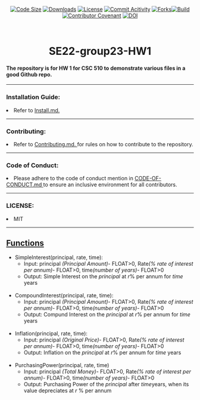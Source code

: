 <div align="center">

<a href="code">![Code Size](https://img.shields.io/github/languages/code-size/VSangarya/SE22-group23-HW1)</a>
<a href="#">![Downloads](https://img.shields.io/github/downloads/VSangarya/SE22-group23-HW1/total)</a>
<a href="LICENSE.md">![License](https://img.shields.io/github/license/VSangarya/SE22-group23-HW1)</a>
<a href="https://github.com/VSangarya/SE22-group23-HW1/graphs/commit-activity">![Commit Acitivity](https://img.shields.io/github/commit-activity/m/VSangarya/SE22-group23-HW1?style=flat-square)</a>
<a href="https://github.com/VSangarya/SE22-group23-HW1/fork">![Forks](https://img.shields.io/github/forks/VSangarya/SE22-group23-HW1?style=social)</a><a href=".github/workflows/build.yml">![Build](https://github.com/VSangarya/SE22-group23-HW1/actions/workflows/build.yml/badge.svg)</a><a href="">[![Contributor Covenant](https://img.shields.io/badge/Contributor%20Covenant-2.1-4baaaa.svg)](CODE-OF-CONDUCT.md)
</a>[![DOI](https://zenodo.org/badge/DOI/10.5281/zenodo.7033592.svg)](https://doi.org/10.5281/zenodo.7033592)

<br>
</div>
<h1 align="center">SE22-group23-HW1</h2>
<p>

#### The repository is for HW 1 for CSC 510 to demonstrate various files in a good Github repo. 

<hr>
</p>

### Installation Guide:

<li> Refer to <a href="INSTALL.md"> Install.md. </a>
</p>
<hr>

### Contributing:
<li> Refer to <a href="CONTRIBUTING.md"> Contributing.md. </a> for rules on how to contribute to the repository.

<hr>

### Code of Conduct:

<li> Please adhere to the code of conduct mention in <a href="CODE-OF-CONDUCT.md"> CODE-OF-CONDUCT.md </a> to ensure an inclusive environment for all contributors.

<hr>

### LICENSE:

<li> MIT

<hr>

## <u>Functions</u>

<ul>

<li>SimpleInterest(principal, rate, time): 
    <ul>
    <li> Input: principal <i>(Principal Amount)</i>- FLOAT>0, Rate<i>(% rate of interest per annum)</i>- FLOAT>0, time<i>(number of years)</i>- FLOAT>0
    <li> Output: Simple Interest on the <i>principal</i> at <i>r</i>% per annum for <i>time</i> years
    </ul>
<br>
<li>CompoundInterest(principal, rate, time):
<ul>
    <li> Input: principal <i>(Principal Amount)</i>- FLOAT>0, Rate<i>(% rate of interest per annum)</i>- FLOAT>0, time<i>(number of years)</i>- FLOAT>0
    <li> Output: Compund Interest on the <i>principal</i> at <i>r</i>% per annum for <i>time</i> years
    </ul>
<br>
<li>Inflation(principal, rate, time):
<ul>
<li> Input: principal <i>(Original Price)</i>- FLOAT>0, Rate<i>(% rate of interest per annum)</i>- FLOAT>0, time<i>(number of years)</i>- FLOAT>0
    <li> Output: Inflation on the <i>principal</i> at <i>r</i>% per annum for <i>time</i> years
</ul>
<br>
<li>PurchasingPower(principal, rate, time)
<ul>
<li> Input: principal <i>(Total Money)</i>- FLOAT>0, Rate<i>(% rate of interest per annum)</i>- FLOAT>0, time<i>(number of years)</i>- FLOAT>0
    <li> Output: Purchasing Power of the <i>principal</i> after <i>time</i>years, when its value depreciates at <i>r</i> % per annum
</ul>


